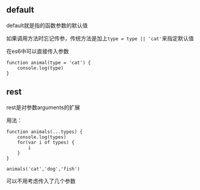 default
--------

default就是指的函数参数的默认值

如果调用方法时忘记传参，传统方法是加上`type = type || 'cat'`来指定默认值

在es6中可以直接传入参数

    function animal(type = 'cat') {
        console.log(type)
    }

rest
-----------

rest是对参数arguments的扩展

用法：

    function animals(...types) {
        console.log(types)
        for(var i of types) {
            i
        }
    }

    animals('cat','dog','fish')

可以不用考虑传入了几个参数
